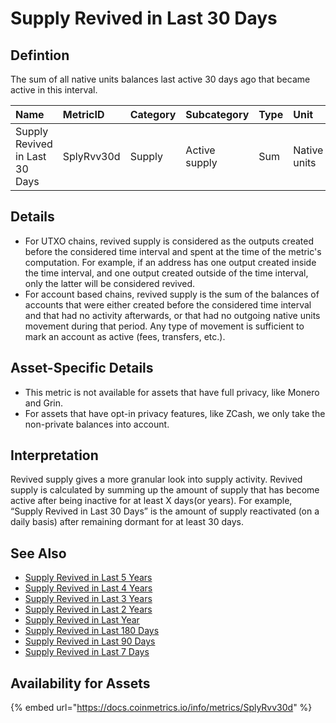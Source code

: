 # Supply Revived in Last 30 Days

## Defintion

The sum of all native units balances last active 30 days ago that became active in this interval.

| Name | MetricID | Category | Subcategory | Type | Unit | Interval |
| :--- | :--- | :--- | :--- | :--- | :--- | :--- |
| Supply Revived in Last 30 Days | SplyRvv30d | Supply | Active supply | Sum | Native units | 30 days |

## Details

* For UTXO chains, revived supply is considered as the outputs created before the considered time interval and spent at the time of the metric's computation. For example, if an address has one output created inside the time interval, and one output created outside of the time interval, only the latter will be considered revived.
* For account based chains, revived supply is the sum of the balances of accounts that were either created before the considered time interval and that had no activity afterwards, or that had no outgoing native units movement during that period. Any type of movement is sufficient to mark an account as active \(fees, transfers, etc.\).

## Asset-Specific Details

* This metric is not available for assets that have full privacy, like Monero and Grin.
* For assets that have opt-in privacy features, like ZCash, we only take the non-private balances into account.

## Interpretation

Revived supply gives a more granular look into supply activity. Revived supply is calculated by summing up the amount of supply that has become active after being inactive for at least X days\(or years\). For example, “Supply Revived in Last 30 Days” is the amount of supply reactivated \(on a daily basis\) after remaining dormant for at least 30 days. 

## See Also

* [Supply Revived in Last 5 Years](splyrvv5yr.md)
* [Supply Revived in Last 4 Years](splyrvv4yr.md)
* [Supply Revived in Last 3 Years](splyrvv3yr.md)
* [Supply Revived in Last 2 Years](splyrvv2yr.md)
* [Supply Revived in Last Year](splyrvv1yr.md)
* [Supply Revived in Last 180 Days](splyrvv180d.md)
* [Supply Revived in Last 90 Days](splyrvv90d.md)
* [Supply Revived in Last 7 Days](splyrvv7d.md)

## Availability for Assets

{% embed url="https://docs.coinmetrics.io/info/metrics/SplyRvv30d" %}



